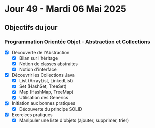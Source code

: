 # Jour 49 - Mardi 06 Mai 2025

## Objectifs du jour

### Programmation Orientée Objet - Abstraction et Collections

- [X] Découverte de l'Abstraction
  - [X] Bilan sur l'héritage
  - [X] Notion de classes abstraites
  - [X] Notion d'interface

- [X] Découvrir les Collections Java
  - [X] List (ArrayList, LinkedList)
  - [X] Set (HashSet, TreeSet)
  - [X] Map (HashMap, TreeMap)
  - [X] Utilisation des Generics

- [X] Initiation aux bonnes pratiques
  - [X] Découverte du principe SOLID

- [X] Exercices pratiques
  - [X] Manipuler une liste d'objets (ajouter, supprimer, trier)
